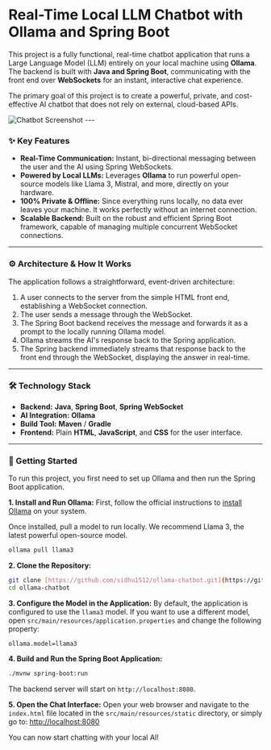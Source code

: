 # Real-Time Local LLM Chatbot with Ollama and Spring Boot

This project is a fully functional, real-time chatbot application that runs a Large Language Model (LLM) entirely on your local machine using **Ollama**. The backend is built with **Java and Spring Boot**, communicating with the front end over **WebSockets** for an instant, interactive chat experience.

The primary goal of this project is to create a powerful, private, and cost-effective AI chatbot that does not rely on external, cloud-based APIs.

![Chatbot Screenshot](https://i.imgur.com/example.png) ---

### ✨ Key Features

- **Real-Time Communication:** Instant, bi-directional messaging between the user and the AI using Spring WebSockets.
- **Powered by Local LLMs:** Leverages **Ollama** to run powerful open-source models like Llama 3, Mistral, and more, directly on your hardware.
- **100% Private & Offline:** Since everything runs locally, no data ever leaves your machine. It works perfectly without an internet connection.
- **Scalable Backend:** Built on the robust and efficient Spring Boot framework, capable of managing multiple concurrent WebSocket connections.

---

### ⚙️ Architecture & How It Works

The application follows a straightforward, event-driven architecture:

1.  A user connects to the server from the simple HTML front end, establishing a WebSocket connection.
2.  The user sends a message through the WebSocket.
3.  The Spring Boot backend receives the message and forwards it as a prompt to the locally running Ollama model.
4.  Ollama streams the AI's response back to the Spring application.
5.  The Spring backend immediately streams that response back to the front end through the WebSocket, displaying the answer in real-time.

---

### 🛠️ Technology Stack

- **Backend:** **Java**, **Spring Boot**, **Spring WebSocket**
- **AI Integration:** **Ollama**
- **Build Tool:** **Maven** / **Gradle**
- **Frontend:** Plain **HTML**, **JavaScript**, and **CSS** for the user interface.

---

### 🚀 Getting Started

To run this project, you first need to set up Ollama and then run the Spring Boot application.

**1. Install and Run Ollama:**
First, follow the official instructions to [install Ollama](https://ollama.com/) on your system.

Once installed, pull a model to run locally. We recommend Llama 3, the latest powerful open-source model.

```bash
ollama pull llama3
```

**2. Clone the Repository:**
```bash
git clone [https://github.com/sidhu1512/ollama-chatbot.git](https://github.com/sidhu1512/ollama-chatbot.git)
cd ollama-chatbot
```

**3. Configure the Model in the Application:**
By default, the application is configured to use the `llama3` model. If you want to use a different model, open `src/main/resources/application.properties` and change the following property:

```properties
ollama.model=llama3
```

**4. Build and Run the Spring Boot Application:**
```bash
./mvnw spring-boot:run
```
The backend server will start on `http://localhost:8080`.

**5. Open the Chat Interface:**
Open your web browser and navigate to the `index.html` file located in the `src/main/resources/static` directory, or simply go to:
[http://localhost:8080](http://localhost:8080)

You can now start chatting with your local AI!
